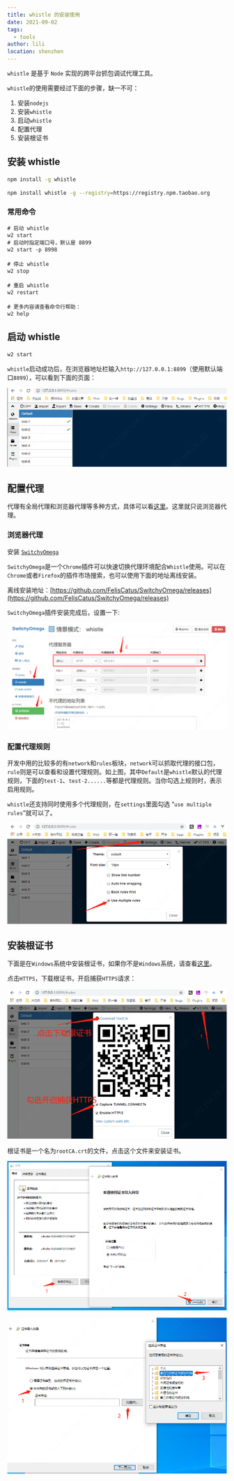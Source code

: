 ```yaml
---
title: whistle 的安装使用
date: 2021-09-02
tags:
  - tools
author: lili
location: shenzhen
---
```


` whistle ` 是基于 ` Node ` 实现的跨平台抓包调试代理工具。

` whistle `的使用需要经过下面的步骤，缺一不可：
1. 安装` nodejs `
2. 安装` whistle `
3. 启动` whistle `
4. 配置代理
5. 安装根证书

## 安装 whistle

```sh
npm install -g whistle
```
```sh
npm install whistle -g --registry=https://registry.npm.taobao.org
```
### 常用命令

```
# 启动 whistle
w2 start
# 启动时指定端口号，默认是 8899
w2 start -p 8998

# 停止 whistle
w2 stop

# 重启 whistle
w2 restart

# 更多内容请查看命令行帮助：
w2 help
```

## 启动 whistle

```sh
w2 start
```

` whistle `启动成功后，在浏览器地址栏输入` http://127.0.0.1:8899 `（使用默认端口` 8899 `），可以看到下面的页面：

![image from dependency](../../.vuepress/public/images/whistle/01.png)


## 配置代理

代理有全局代理和浏览器代理等多种方式，具体可以看[这里](http://wproxy.org/whistle/install.html)。这里就只说浏览器代理。

### 浏览器代理

安装 [` SwitchyOmega `](https://chrome.google.com/webstore/detail/proxy-switchyomega/padekgcemlokbadohgkifijomclgjgif)

` SwitchyOmega `是一个` Chrome `插件可以快速切换代理环境配合` Whistle `使用。可以在` Chrome `或者` Firefox `的插件市场搜索，也可以使用下面的地址离线安装。

离线安装地址：[https://github.com/FelisCatus/SwitchyOmega/releases](https://github.com/FelisCatus/SwitchyOmega/releases)

` SwitchyOmega `插件安装完成后，设置一下:

![image from dependency](../../.vuepress/public/images/whistle/06.png)


 ### 配置代理规则

开发中用的比较多的有` network `和` rules `板块，` network `可以抓取代理的接口包，` rule `则是可以查看和设置代理规则。如上图，其中` Default `是` whistle `默认的代理规则，下面的` test-1 `、` test-2...... `等都是代理规则。当你勾选上规则时，表示启用规则。

` whistle `还支持同时使用多个代理规则，在` settings `里面勾选 “` use multiple rules `”就可以了。

![image from dependency](../../.vuepress/public/images/whistle/02.png)

## 安装根证书

下面是在` Windows `系统中安装根证书，如果你不是` Windows `系统，请查看[这里](http://wproxy.org/whistle/webui/https.html)。

点击` HTTPS `，下载根证书，开启捕获` HTTPS `请求：

![image from dependency](../../.vuepress/public/images/whistle/03.png)

根证书是一个名为` rootCA.crt `的文件，点击这个文件来安装证书。

![image from dependency](../../.vuepress/public/images/whistle/04.png)

![image from dependency](../../.vuepress/public/images/whistle/05.png)
